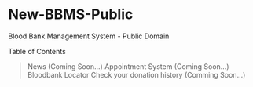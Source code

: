 # New-BBMS-Public
Blood Bank Management System - Public Domain

Table of Contents

> News (Coming Soon...)
> Appointment System (Coming Soon...)
> Bloodbank Locator
> Check your donation history (Comming Soon...)
